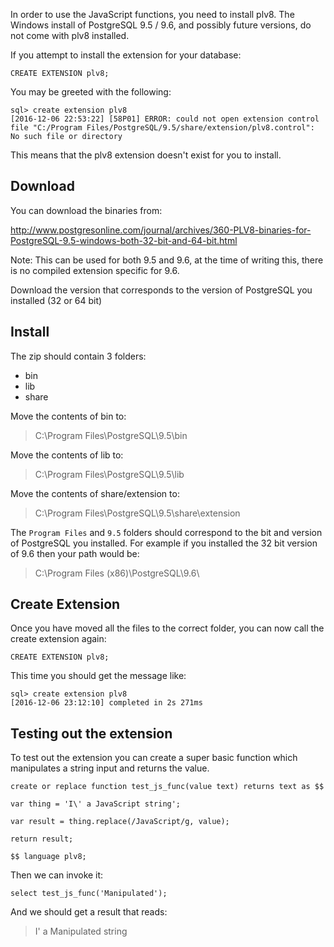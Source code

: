 <!--Title:Installing plv8 on Windows-->
<!--Url:installing-plv8-windows-->

In order to use the JavaScript functions, you need to install plv8. The Windows install of PostgreSQL 9.5 / 9.6, and possibly future versions, do not come with plv8 installed.

If you attempt to install the extension for your database:

    CREATE EXTENSION plv8;

You may be greeted with the following:

    sql> create extension plv8
    [2016-12-06 22:53:22] [58P01] ERROR: could not open extension control file "C:/Program Files/PostgreSQL/9.5/share/extension/plv8.control": No such file or directory

This means that the plv8 extension doesn't exist for you to install.

## Download

You can download the binaries from:

http://www.postgresonline.com/journal/archives/360-PLV8-binaries-for-PostgreSQL-9.5-windows-both-32-bit-and-64-bit.html

Note: This can be used for both 9.5 and 9.6, at the time of writing this, there is no compiled extension specific for 9.6.

Download the version that corresponds to the version of PostgreSQL you installed (32 or 64 bit)

## Install

The zip should contain 3 folders:

- bin
- lib
- share

Move the contents of bin to:

> C:\Program Files\PostgreSQL\9.5\bin

Move the contents of lib to:

> C:\Program Files\PostgreSQL\9.5\lib

Move the contents of share/extension to:

> C:\Program Files\PostgreSQL\9.5\share\extension

The `Program Files` and `9.5` folders should correspond to the bit and version of PostgreSQL you installed. For example if you installed the 32 bit version of 9.6 then your path would be:

> C:\Program Files (x86)\PostgreSQL\9.6\

## Create Extension

Once you have moved all the files to the correct folder, you can now call the create extension again:

    CREATE EXTENSION plv8;

This time you should get the message like:

    sql> create extension plv8
    [2016-12-06 23:12:10] completed in 2s 271ms

## Testing out the extension

To test out the extension you can create a super basic function which manipulates a string input and returns the value.

    create or replace function test_js_func(value text) returns text as $$

    var thing = 'I\' a JavaScript string';

    var result = thing.replace(/JavaScript/g, value);

    return result;

    $$ language plv8;

Then we can invoke it:

    select test_js_func('Manipulated');

And we should get a result that reads:

> I' a Manipulated string
